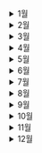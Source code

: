 <details>
 <summary>1월</summary>
<div markdown="1">

# 1월

![snow-flakes-g01a94a110_640](README.assets/snow-flakes-g01a94a110_640.jpg)

- 💪[1월 1일](./1월/1.1.md)
- 🧑‍🤝‍🧑[1월 2일](./1월/1.2.md)
- 👨‍💻[1월 3일](./1월/1.3.md)
- 👼[1월 4일](./1월/1.4.md)
- 🥺[1월 5일](./1월/1.5.md)
- 🤴[1월 6일](./1월/1.6.md)
- 👉[1월 7일](./1월/1.7.md)
- 🍒[1월 8일](./1월/1.8.md)
- ✍️[1월 9일](./1월/1.9.md)
- ⭐[1월 10일](./1월/1.10.md)
- 🐷[1월 11일](./1월/1.11.md)
- 🎒[1월 12일](./1월/1.12.md)
- 💥[1월 13일](./1월/1.13.md)
- 🧵[1월 14일](./1월/1.14.md)
- 🥿[1월 15일](./1월/1.15.md)
- 🥐[1월 16일](./1월/1.16.md)
- 😷[1월 17일](./1월/1.17.md)
- 👳[1월 18일](./1월/1.18.md)
- 🗻[1월 19일](./1월/1.19.md)
- 👩‍🍳[1월 20일](./1월/1.20.md)
- 👅[1월 21일](./1월/1.21.md)
- 🐇[1월 22일](./1월/1.22.md)
- 😵[1월 23일](./1월/1.23.md)
- 👹[1월 24일](./1월/1.24.md)
- 👨‍🦰[1월 25일](./1월/1.25.md)
- 🦾[1월 26일](./1월/1.26.md)
- 👲[1월 27일](./1월/1.27.md)
- 👨‍🌾[1월 28일](./1월/1.28.md)
- 👟[1월 29일](./1월/1.29.md)
- 🍪[1월 30일](./1월/1.30.md)
- 🙄[1월 31일](./1월/1.31.md)

</div>
</details>

<details>
 <summary>2월</summary>
<div markdown="1">

# 2월

![c1d13f1d962efb0dd59f4f1e9f9570c9-600x400](README.assets/c1d13f1d962efb0dd59f4f1e9f9570c9-600x400.jpg)

- 🥪[2월 1일](./2월/2.1.md)
- 🏏[2월 2일](./2월/2.2.md)
- 🏈[2월 3일](./2월/2.3.md)
- 💃[2월 4일](./2월/2.4.md)
- 🎒[2월 5일](./2월/2.5.md)
- 😓[2월 6일](./2월/2.6.md)
- 😨[2월 7일](./2월/2.7.md)
- 😱[2월 8일](./2월/2.8.md)
- 🍼[2월 9일](./2월/2.9.md)
- 💧[2월 10일](./2월/2.10.md)
- 🌊[2월 11일](./2월/2.11.md)
- 🥽[2월 12일](./2월/2.12.md)
- 👕[2월 13일](./2월/2.13.md)
- 🧤[2월 14일](./2월/2.14.md)
- 👮[2월 15일](./2월/2.15.md)
- 🧒[2월 16일](./2월/2.16.md)
- 👀[2월 17일](./2월/2.17.md)
- 😂[2월 18일](./2월/2.18.md)
- ⛳[2월 19일](./2월/2.19.md)
- 🥌[2월 20일](./2월/2.20.md)
- 🏃‍♀️[2월 21일](./2월/2.21.md)
- ⚽[2월 22일](./2월/2.22.md)
- 👖[2월 23일](./2월/2.23.md)
- 🥽[2월 24일](./2월/2.24.md)
- 👩‍💻[2월 25일](./2월/2.25.md)
- 👱‍♀️[2월 26일](./2월/2.26.md)
- 🥙[2월 27일](./2월/2.27.md)
- 🧆[2월 28일](./2월/2.28.md)

</div>
</details>



<details>
 <summary>3월</summary>
<div markdown="1">

# 3월

![3](README.assets/3.jpg)


- 🥃[3월 1일](./3월/3.1.md)

- 😴[3월 2일](./3월/3.2.md)

- 🦢[3월 3일](./3월/3.3.md)

- 🦉[3월 4일](./3월/3.4.md)

- 👨‍🦱[3월 5일](./3월/3.5.md)

- 💅[3월 6일](./3월/3.6.md)

- 👲[3월 7일](./3월/3.7.md)

- 👛[3월 8일](./3월/3.8.md)

- 🏵️[3월 9일](./3월/3.9.md)

- 🤯[3월 10일](./3월/3.10.md)

- 👣[3월 11일](./3월/3.11.md)

- 🦷[3월 12일](./3월/3.12.md)

- 🙈[3월 13일](./3월/3.13.md)

- 🦒[3월 14일](./3월/3.14.md)

- 🙇[3월 15일](./3월/3.15.md)

- 👓[3월 16일](./3월/3.16.md)

- 👕[3월 17일](./3월/3.17.md)

- 🐣[3월 18일](./3월/3.18.md)

- 🐤[3월 19일](./3월/3.19.md)

- 🌈[3월 20일](./3월/3.20.md)

- 🍦[3월 21일](./3월/3.21.md)

- 🍬[3월 22일](./3월/3.22.md)

- 🍕[3월 23일](./3월/3.23.md)

- 🏠[3월 24일](./3월/3.24.md)

- 🛩️[3월 25일](./3월/3.25.md)

- 🥝[3월 26일](./3월/3.26.md)

- 👩‍🚒[3월 27일](./3월/3.27.md)

- 💐[3월 28일](./3월/3.28.md)

- 🥳[3월 29일](./3월/3.29.md)

- 🐙[3월 30일](./3월/3.30.md)

- ❄️[3월 31일](./3월/3.31.md)

</div>
</details>




<details>
 <summary>4월</summary>
<div markdown="1">

# 4월

![shutterstock_571501372-1024x576](README.assets/shutterstock_571501372-1024x576.jpg)


- ☘️[4월 1일](./4월/4.1.md)

- 🐠[4월 2일](./4월/4.2.md)

- 🧄[4월 3일](./4월/4.3.md)

- 🎼[4월 4일](./4월/4.4.md)

- 👑[4월 5일](./4월/4.5.md)

- 👒[4월 6일](./4월/4.6.md)

- 🍵[4월 7일](./4월/4.7.md)

- 🤧[4월 8일](./4월/4.8.md)

- 🍁[4월 9일](./4월/4.9.md)

- 🚁[4월 10일](./4월/4.10.md)

- ☄️[4월 11일](./4월/4.11.md)

- 💙[4월 12일](./4월/4.12.md)

- 🚨[4월 13일](./4월/4.13.md)

- 🛩️[4월 14일](./4월/4.14.md)

- 🍰[4월 15일](./4월/4.15.md)

- 🧉[4월 16일](./4월/4.16.md)

- 👇[4월 17일](./4월/4.17.md)

- 🥣[4월 18일](./4월/4.18.md)

- 🐋[4월 19일](./4월/4.19.md)

- 🤳[4월 20일](./4월/4.20.md)

- 😙[4월 21일](./4월/4.21.md)

- 👨‍🔧[4월 22일](./4월/4.22.md)

- 🛎️[4월 23일](./4월/4.23.md)

- 🌐[4월 24일](./4월/4.24.md)

- 🥇[4월 25일](./4월/4.25.md)

- 🍂[4월 26일](./4월/4.26.md)

- 👩‍🌾[4월 27일](./4월/4.27.md)

- 👑[4월 28일](./4월/4.28.md)

- 🌠[4월 29일](./4월/4.29.md)

- 🍃[4월 30일](./4월/4.30.md)

  </div>
</details>



<details>
 <summary>5월</summary>
<div markdown="1">

# 5월

![2020051580222_0](README.assets/2020051580222_0.jpg)


- 🩹[5월 1일](./5월/5.1.md)

- ⚙️[5월 2일](./5월/5.2.md)
  
- 🐙[5월 3일](./5월/5.3.md)
  
- 🦾[5월 4일](./5월/5.4.md)
  
- 🐣[5월 5일](./5월/5.5.md)
  
- 🗿[5월 6일](./5월/5.6.md)
  
- 🕸️[5월 7일](./5월/5.7.md)
  
- ⛰️[5월 8일](./5월/5.8.md)
  
- 👀[5월 9일](./5월/5.9.md)
  
- ⏰[5월 10일](./5월/5.10.md)
  
- 🚀[5월 11일](./5월/5.11.md)
  
- 📯[5월 12일](./5월/5.12.md)
  
- 🙇‍♀️[5월 13일](./5월/5.13.md)
  
- 🍘[5월 14일](./5월/5.14.md)
  
- 🍝[5월 15일](./5월/5.15.md)
  
- 🐦[5월 16일](./5월/5.16.md)
  
- 🌾[5월 17일](./5월/5.17.md)
  
- 🍛[5월 18일](./5월/5.18.md)
  
- 🦑[5월 19일](./5월/5.19.md)
  
- 🥓[5월 20일](./5월/5.20.md)
  
- 🍂[5월 21일](./5월/5.21.md)
  
- 🥠[5월 22일](./5월/5.22.md)
  
- 🧺[5월 23일](./5월/5.23.md)
  
- 🌱[5월 24일](./5월/5.24.md)
  
- ⛺[5월 25일](./5월/5.25.md)
  
- 💎[5월 26일](./5월/5.26.md)
  
- 🤦[5월 27일](./5월/5.27.md)
  
- 🎩[5월 28일](./5월/5.28.md)
  
- 🐌[5월 29일](./5월/5.29.md)
  
- 🐑[5월 30일](./5월/5.30.md)
  
- 🔥[5월 31일](./5월/5.31.md)
  
  
  
  </div>
  </details>







<details>
 <summary>6월</summary>
<div markdown="1">


# 6월

![6M](README.assets/6M.jpg)


- 🤹[6월 1일](./6월/6.1.md)

- 🐳[6월 2일](./6월/6.2.md)
  
- 🌳[6월 3일](./6월/6.3.md)
  
- 🙇‍♀️[6월 4일](./6월/6.4.md)
  
- 🧙‍♂️[6월 5일](./6월/6.5.md)
  
- 🧙‍♀️[6월 6일](./6월/6.6.md)
  
- 👕[6월 7일](./6월/6.7.md)
  
- ⛅[6월 8일](./6월/6.8.md)
  
- 🥦[6월 9일](./6월/6.9.md)
  
- 🐻[6월 10일](./6월/6.10.md)
  
- 🌴[6월 11일](./6월/6.11.md)
  
- 🤿[6월 12일](./6월/6.12.md)
  
- 🌟[6월 13일](./6월/6.13.md)
  
- 🦶[6월 14일](./6월/6.14.md)
  
- 🐭[6월 15일](./6월/6.15.md)
  
- 👩‍❤️‍💋‍👨[6월 16일](./6월/6.16.md)
  
- 🍦[6월 17일](./6월/6.17.md)
  
- 🧩[6월 18일](./6월/6.18.md)
  
- 🌌[6월 19일](./6월/6.19.md)
  
- 🛎️[6월 20일](./6월/6.20.md)
  
- 🥢[6월 21일](./6월/6.21.md)
  
- 💦[6월 22일](./6월/6.22.md)
  
- 🌱[6월 23일](./6월/6.23.md)
  
- ☂️[6월 24일](./6월/6.24.md)
  
- 🥏[6월 25일](./6월/6.25.md)
  
- 🌰[6월 26일](./6월/6.26.md)
  
- 🍕[6월 27일](./6월/6.27.md)
  
- 🍥[6월 28일](./6월/6.28.md)
  
- 🥩[6월 29일](./6월/6.29.md)
  
- 👘[6월 30일](./6월/6.30.md)
  
  
  
  </div>
  </details>



<details>
 <summary>7월</summary>
<div markdown="1">


# 7월

![999228465D10D55031](README.assets/999228465D10D55031.jpg)

- 🖲️[7월 1일](./7월/7.1.md)

- 🧲[7월 2일](./7월/7.2.md)

- ☔[7월 3일](./7월/7.3.md)

- 🌅[7월 4일](./7월/7.4.md)

- ⚡[7월 5일](./7월/7.5.md)

- 🥖[7월 6일](./7월/7.6.md)

- 🐚[7월 7일](./7월/7.7.md)

- 🤙[7월 8일](./7월/7.8.md)

- 🛹[7월 9일](./7월/7.9.md)

- 🐷[7월 10일](./7월/7.10.md)

- 🌷[7월 11일](./7월/7.11.md)

- 🦺[7월 12일](./7월/7.12.md)

- 🦿[7월 13일](./7월/7.13.md)

- 👏[7월 14일](./7월/7.14.md)

- 🍜[7월 15일](./7월/7.15.md)

- 🧔[7월 16일](./7월/7.16.md)

- 🤠[7월 17일](./7월/7.17.md)

- 👾[7월 18일](./7월/7.18.md)

- 🤒[7월 19일](./7월/7.19.md)

- 👩‍🏭[7월 20일](./7월/7.20.md)

- 🧳[7월 21일](./7월/7.21.md)

- 🕵️‍♀️[7월 22일](./7월/7.22.md)

- 😱[7월 23일](./7월/7.23.md)

- 🐾[7월 24일](./7월/7.24.md)

- 🌋[7월 25일](./7월/7.25.md)

- ⛏️[7월 26일](./7월/7.26.md)

- 👨‍🚀[7월 27일](./7월/7.27.md)

- 👘[7월 28일](./7월/7.28.md)

- 🧤[7월 29일](./7월/7.29.md)

- 💨[7월 30일](./7월/7.30.md)

- 🎞️[7월 31일](./7월/7.31.md)



  </div>
  </details>

<details>
 <summary>8월</summary>
<div markdown="1">



# 8월

![49773_craw1](README.assets/49773_craw1.jpg)

- 🙌[8월 1일](./8월/8.1.md)
  
- 🧠[8월 2일](./8월/8.2.md)
  
- 🤕[8월 3일](./8월/8.3.md)
  
- ☠️[8월 4일](./8월/8.4.md)
  
- 🐴[8월 5일](./8월/8.5.md)
  
- 🍚[8월 6일](./8월/8.6.md)
  
- 💦[8월 7일](./8월/8.7.md)
  
- 👶[8월 8일](./8월/8.8.md)
  
- 🛤️[8월 9일](./8월/8.9.md)
  
- 🧳[8월 10일](./8월/8.10.md)
  
- ☠️[8월 11일](./8월/8.11.md)
  
- 👨‍💼[8월 12일](./8월/8.12.md)
  
- 😵[8월 13일](./8월/8.13.md)
  
- 🦴[8월 14일](./8월/8.14.md)
  
- 🎓[8월 15일](./8월/8.15.md)
  
- 🧸[8월 16일](./8월/8.16.md)
  
- 🐩[8월 17일](./8월/8.17.md)
  
- 🗣️[8월 18일](./8월/8.18.md)
  
- 🦺[8월 19일](./8월/8.19.md)
  
- 👋[8월 20일](./8월/8.20.md)
  
- 🙏[8월 21일](./8월/8.21.md)
  
- 🍥[8월 22일](./8월/8.22.md)
  
- 🙀[8월 23일](./8월/8.23.md)
  
- 🕵️[8월 24일](./8월/8.24.md)
  
- 💃[8월 25일](./8월/8.25.md)
  
- 🙋[8월 26일](./8월/8.26.md)
  
- 😕[8월 27일](./8월/8.27.md)
  
- 👩‍🦳[8월 28일](./8월/8.28.md)
  
- 🧺[8월 29일](./8월/8.29.md)
  
- 🤠[8월 30일](./8월/8.30.md)
  
- 👂[8월 31일](./8월/8.31.md)
  
  
  
  </div>
  </details>


<details>
 <summary>9월</summary>
<div markdown="1">



# 9월

<img src="README.assets/2NG-58468222_l.jpg" alt="2NG-58468222_l" style="zoom:80%;" />


- 👘[9월 1일](./9월/9.1.md)

- 😁[9월 2일](./9월/9.2.md)

- 🤕[9월 3일](./9월/9.3.md)

- 🌪️[9월 4일](./9월/9.4.md)

- 👱‍♀️[9월 5일](./9월/9.5.md)

- 💼[9월 6일](./9월/9.6.md)

- 🕊️[9월 7일](./9월/9.7.md)

- 🤲[9월 8일](./9월/9.8.md)

- 😇[9월 9일](./9월/9.9.md)

- 🧘[9월 10일](./9월/9.10.md)

- 👾[9월 11일](./9월/9.11.md)

- 👂[9월 12일](./9월/9.12.md)

- 🍽️[9월 13일](./9월/9.13.md)

- 👇[9월 14일](./9월/9.14.md)

- 😪[9월 15일](./9월/9.15.md)

- 😀[9월 16일](./9월/9.16.md)

- 🤓[9월 17일](./9월/9.17.md)

- 👨‍⚕️[9월 18일](./9월/9.18.md)

- 🤧[9월 19일](./9월/9.19.md)

- 🥽[9월 20일](./9월/9.20.md)

- 😙[9월 21일](./9월/9.21.md)

- 🐣[9월 22일](./9월/9.22.md)

- 🍕[9월 23일](./9월/9.23.md)

- 📯[9월 24일](./9월/9.24.md)

- 👸[9월 25일](./9월/9.25.md)

- 👲[9월 26일](./9월/9.26.md)

- 👑[9월 27일](./9월/9.27.md)

- 🦼[9월 28일](./9월/9.28.md)

- ☂️[9월 29일](./9월/9.29.md)

- ✍️[9월 30일](./9월/9.30.md)

  

  </div>
  </details>


<details>
 <summary>10월</summary>
<div markdown="1">



# 10월

![7301_23349_2050](README.assets/7301_23349_2050.jpg)


- 👩‍🍳[10월 1일](./10월/10.1.md)

- 😔[10월 2일](./10월/10.2.md)

- 🥵[10월 3일](./10월/10.3.md)

- 🌟[10월 4일](./10월/10.4.md)

- 🌲[10월 5일](./10월/10.5.md)

- 🦗[10월 6일](./10월/10.6.md)

- 🪓[10월 7일](./10월/10.7.md)

- 🌱[10월 8일](./10월/10.8.md)

- 👢[10월 9일](./10월/10.9.md)

- 🌐[10월 10일](./10월/10.10.md)

- 😳[10월 11일](./10월/10.11.md)

- 🖖[10월 12일](./10월/10.12.md)

- 🥛[10월 13일](./10월/10.13.md)

- 🦑[10월 14일](./10월/10.14.md)

- ⛏️[10월 15일](./10월/10.15.md)

- 👅[10월 16일](./10월/10.16.md)

- 🍗[10월 17일](./10월/10.17.md)

- 🎴[10월 18일](./10월/10.18.md)

- 🥜[10월 19일](./10월/10.19.md)

- ⚗️[10월 20일](./10월/10.20.md)

- 👩‍🚀[10월 21일](./10월/10.21.md)

- 💊[10월 22일](./10월/10.22.md)

- 👩‍🌾[10월 23일](./10월/10.23.md)

- 🤓[10월 24일](./10월/10.24.md)

- 🌂[10월 25일](./10월/10.25.md)

- 👒[10월 26일](./10월/10.26.md)

- 🥞[10월 27일](./10월/10.27.md)

- 🍤[10월 28일](./10월/10.28.md)

- 💺[10월 29일](./10월/10.29.md)

- ⛈️[10월 30일](./10월/10.30.md)

- 😕[10월 31일](./10월/10.31.md)

  

  </div>
  </details>


<details>
 <summary>11월</summary>
<div markdown="1">



# 11월

![ec929dbb108525b3b98a0b67c4dc3a62](README.assets/ec929dbb108525b3b98a0b67c4dc3a62.jpg)


- 💁‍♂️[11월 1일](./11월/11.1.md)

- 🍂[11월 2일](./11월/11.2.md)

- ⛺[11월 3일](./11월/11.3.md)

- 🥬[11월 4일](./11월/11.4.md)

- ⚙️[11월 5일](./11월/11.5.md)

- 👧[11월 6일](./11월/11.6.md)

- 🍱[11월 7일](./11월/11.7.md)

- 📊[11월 8일](./11월/11.8.md)

- 🥏[11월 9일](./11월/11.9.md)

- 🥗[11월 10일](./11월/11.10.md)

- 🥽[11월 11일](./11월/11.11.md)

- 🎈[11월 12일](./11월/11.12.md)

- 🧻[11월 13일](./11월/11.13.md)

- ♻️[11월 14일](./11월/11.14.md)

  

  </div>
  </details>


<details>
 <summary>12월</summary>
<div markdown="1">



# 12월

![large](README.assets/large.jpg)


- 💁‍♂️[12월 1일](./12월/12.1.md)

  

  </div>
  </details>